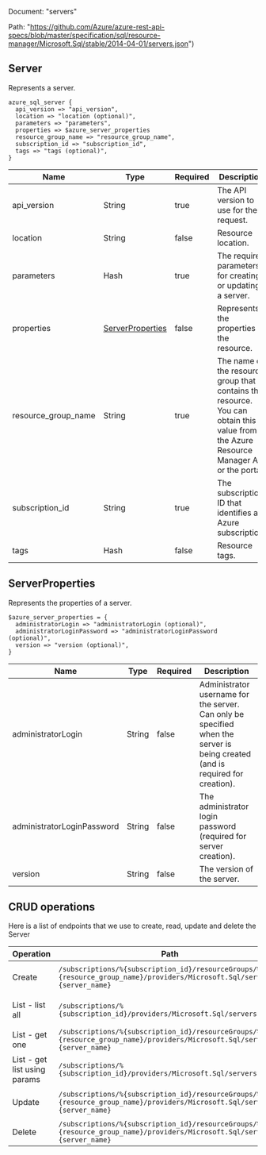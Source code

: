 Document: "servers"


Path: "https://github.com/Azure/azure-rest-api-specs/blob/master/specification/sql/resource-manager/Microsoft.Sql/stable/2014-04-01/servers.json")

## Server

Represents a server.

```puppet
azure_sql_server {
  api_version => "api_version",
  location => "location (optional)",
  parameters => "parameters",
  properties => $azure_server_properties
  resource_group_name => "resource_group_name",
  subscription_id => "subscription_id",
  tags => "tags (optional)",
}
```

| Name        | Type           | Required       | Description       |
| ------------- | ------------- | ------------- | ------------- |
|api_version | String | true | The API version to use for the request. |
|location | String | false | Resource location. |
|parameters | Hash | true | The required parameters for creating or updating a server. |
|properties | [ServerProperties](#serverproperties) | false | Represents the properties of the resource. |
|resource_group_name | String | true | The name of the resource group that contains the resource. You can obtain this value from the Azure Resource Manager API or the portal. |
|subscription_id | String | true | The subscription ID that identifies an Azure subscription. |
|tags | Hash | false | Resource tags. |
        
## ServerProperties

Represents the properties of a server.

```puppet
$azure_server_properties = {
  administratorLogin => "administratorLogin (optional)",
  administratorLoginPassword => "administratorLoginPassword (optional)",
  version => "version (optional)",
}
```

| Name        | Type           | Required       | Description       |
| ------------- | ------------- | ------------- | ------------- |
|administratorLogin | String | false | Administrator username for the server. Can only be specified when the server is being created (and is required for creation). |
|administratorLoginPassword | String | false | The administrator login password (required for server creation). |
|version | String | false | The version of the server. |



## CRUD operations

Here is a list of endpoints that we use to create, read, update and delete the Server

| Operation | Path | Verb | Description | OperationID |
| ------------- | ------------- | ------------- | ------------- | ------------- |
|Create|`/subscriptions/%{subscription_id}/resourceGroups/%{resource_group_name}/providers/Microsoft.Sql/servers/%{server_name}`|Put|Creates or updates a new server.|Servers_CreateOrUpdate|
|List - list all|`/subscriptions/%{subscription_id}/providers/Microsoft.Sql/servers`|Get|Returns a list of servers.|Servers_List|
|List - get one|`/subscriptions/%{subscription_id}/resourceGroups/%{resource_group_name}/providers/Microsoft.Sql/servers/%{server_name}`|Get|Gets a server.|Servers_Get|
|List - get list using params|`/subscriptions/%{subscription_id}/providers/Microsoft.Sql/servers`|Get|Returns a list of servers.|Servers_List|
|Update|`/subscriptions/%{subscription_id}/resourceGroups/%{resource_group_name}/providers/Microsoft.Sql/servers/%{server_name}`|Put|Creates or updates a new server.|Servers_CreateOrUpdate|
|Delete|`/subscriptions/%{subscription_id}/resourceGroups/%{resource_group_name}/providers/Microsoft.Sql/servers/%{server_name}`|Delete|Deletes a SQL server.|Servers_Delete|
